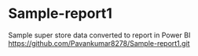 # Sample-report1
Sample super store data converted to report in Power BI
https://github.com/Pavankumar8278/Sample-report1.git
